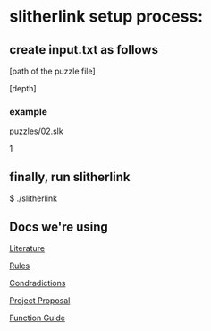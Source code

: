 # slitherlink setup process:

## create input.txt as follows
[path of the puzzle file]

[depth]
### example
puzzles/02.slk

1

## finally, run slitherlink
$ ./slitherlink


## Docs we're using

[Literature](https://docs.google.com/a/carleton.edu/document/d/1JIbNOp1rgz-ut7pTf2QnSlT59Fw72w0DB6UZx1eAnsY/edit?usp=sharing)

[Rules](https://docs.google.com/a/carleton.edu/spreadsheets/d/16aAdbXlpoZenO36wuw4UUrY4pavIWqwWaNs64sWjOZQ/edit?usp=sharing)

[Condradictions](https://docs.google.com/spreadsheets/d/1C7qa3c5CUIdbZEeCJoGSomTTQenytkeeJEjoGnCCqrA/edit?usp=sharing)

[Project Proposal](https://docs.google.com/document/d/1DoqF_4Fd1dm_CH8-3Pqbv8TbNHXmNZlnpfe8aXd2Io4/edit?usp=sharing)

[Function Guide](https://docs.google.com/a/carleton.edu/document/d/1tHmxpug5pisl-ebQF6S27yAUKyQ7hj6kyYq9syouwXg/edit?usp=sharing)
